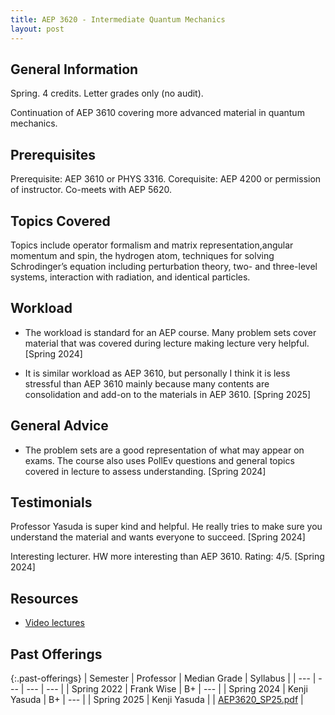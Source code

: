 ```yaml
---
title: AEP 3620 - Intermediate Quantum Mechanics
layout: post
---
```


<link rel="stylesheet" href="/main.css">

## General Information
Spring. 4 credits. Letter grades only (no audit).

Continuation of AEP 3610 covering more advanced material in quantum mechanics. 


## Prerequisites

Prerequisite: AEP 3610 or PHYS 3316. Corequisite: AEP 4200 or permission of instructor. Co-meets with AEP 5620.

## Topics Covered

Topics include operator formalism and matrix representation,angular momentum and spin, the hydrogen atom, techniques for solving Schrodinger’s equation including perturbation theory, two- and three-level systems, interaction with radiation, and identical particles.


## Workload

- The workload is standard for an AEP course. Many problem sets cover material that was covered during lecture making lecture very helpful. [Spring 2024]

- It is similar workload as AEP 3610, but personally I think it is less stressful than AEP 3610 mainly because many contents are consolidation and add-on to the materials in AEP 3610. [Spring 2025]

## General Advice

  - The problem sets are a good representation of what may appear on exams. The course also uses PollEv questions and general topics covered in lecture to assess understanding. [Spring 2024]

## Testimonials

Professor Yasuda is super kind and helpful. He really tries to make sure you understand the material and wants everyone to succeed. [Spring 2024]

Interesting lecturer. HW more interesting than AEP 3610. Rating: 4/5. [Spring 2024]

## Resources

-  [Video lectures](https://vod.video.cornell.edu/channel/AEP+3620+Spring+2017/109944871)

## Past Offerings

{:.past-offerings}
| Semester | Professor | Median Grade | Syllabus |
| --- | --- | --- | --- |
| Spring 2022 | Frank Wise | B+ | --- |
| Spring 2024 | Kenji Yasuda | B+ | --- |
| Spring 2025 | Kenji Yasuda |  | <a href="/syllabi/AEP3620_SP25.pdf">AEP3620_SP25.pdf</a> |
